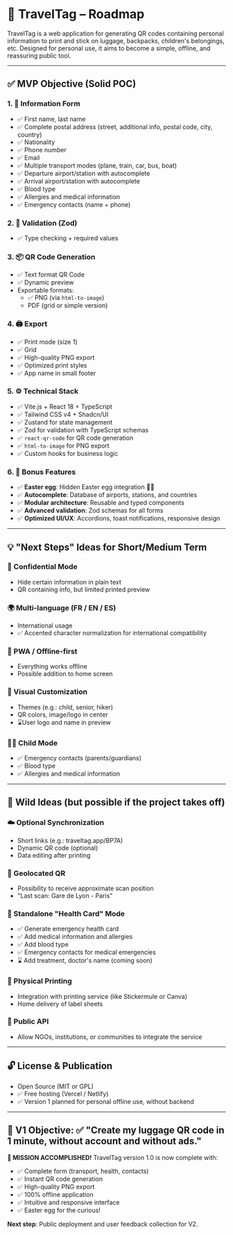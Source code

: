# 🧳 TravelTag – Roadmap

TravelTag is a web application for generating QR codes containing personal information to print and stick on luggage, backpacks, children's belongings, etc. Designed for personal use, it aims to become a simple, offline, and reassuring public tool.

---

## ✅ MVP Objective (Solid POC)

### 1. 🎯 Information Form

- ✅ First name, last name
- ✅ Complete postal address (street, additional info, postal code, city, country)
- ✅ Nationality
- ✅ Phone number
- ✅ Email
- ✅ Multiple transport modes (plane, train, car, bus, boat)
- ✅ Departure airport/station with autocomplete
- ✅ Arrival airport/station with autocomplete
- ✅ Blood type
- ✅ Allergies and medical information
- ✅ Emergency contacts (name + phone)

### 2. 🧠 Validation (Zod)

- ✅ Type checking + required values

### 3. 📦 QR Code Generation

- ✅ Text format QR Code
- ✅ Dynamic preview
- Exportable formats:
  - ✅ PNG (via `html-to-image`)
  - PDF (grid or simple version)

### 4. 🖨️ Export

- ✅ Print mode (size 1)
- ✅ Grid
- ✅ High-quality PNG export
- ✅ Optimized print styles
- ✅ App name in small footer

### 5. ⚙️ Technical Stack

- ✅ Vite.js + React 18 + TypeScript
- ✅ Tailwind CSS v4 + Shadcn/UI
- ✅ Zustand for state management
- ✅ Zod for validation with TypeScript schemas
- ✅ `react-qr-code` for QR code generation
- ✅ `html-to-image` for PNG export
- ✅ Custom hooks for business logic

### 6. 🎉 Bonus Features

- ✅ **Easter egg**: Hidden Easter egg integration 🤫🐣
- ✅ **Autocomplete**: Database of airports, stations, and countries
- ✅ **Modular architecture**: Reusable and typed components
- ✅ **Advanced validation**: Zod schemas for all forms
- ✅ **Optimized UI/UX**: Accordions, toast notifications, responsive design

---

## 💡 "Next Steps" Ideas for Short/Medium Term

### 🔐 Confidential Mode

- Hide certain information in plain text
- QR containing info, but limited printed preview

### 🌍 Multi-language (FR / EN / ES)

- International usage
- ✅ Accented character normalization for international compatibility

### 📱 PWA / Offline-first

- Everything works offline
- Possible addition to home screen

### 🎨 Visual Customization

- Themes (e.g.: child, senior, hiker)
- QR colors, image/logo in center
- ⌛User logo and name in preview

### 🧑‍🍼 Child Mode

- ✅ Emergency contacts (parents/guardians)
- ✅ Blood type
- ✅ Allergies and medical information

---

## 🤯 Wild Ideas (but possible if the project takes off)

### ☁️ Optional Synchronization

- Short links (e.g.: traveltag.app/BP7A)
- Dynamic QR code (optional)
- Data editing after printing

### 📍 Geolocated QR

- Possibility to receive approximate scan position
- "Last scan: Gare de Lyon - Paris"

### 🧠 Standalone "Health Card" Mode

- ✅ Generate emergency health card
- ✅ Add medical information and allergies
- ✅ Add blood type
- ✅ Emergency contacts for medical emergencies
- ⌛ Add treatment, doctor's name (coming soon)

### 🧳 Physical Printing

- Integration with printing service (like Stickermule or Canva)
- Home delivery of label sheets

### 🤝 Public API

- Allow NGOs, institutions, or communities to integrate the service

---

## 🔓 License & Publication

- Open Source (MIT or GPL)
- ✅ Free hosting (Vercel / Netlify)
- ✅ Version 1 planned for personal offline use, without backend

---

## 🏁 V1 Objective: ✅ "Create my luggage QR code in 1 minute, without account and without ads."

**🎉 MISSION ACCOMPLISHED!** TravelTag version 1.0 is now complete with:
- ✅ Complete form (transport, health, contacts)
- ✅ Instant QR code generation
- ✅ High-quality PNG export
- ✅ 100% offline application
- ✅ Intuitive and responsive interface
- ✅ Easter egg for the curious!

**Next step**: Public deployment and user feedback collection for V2.
